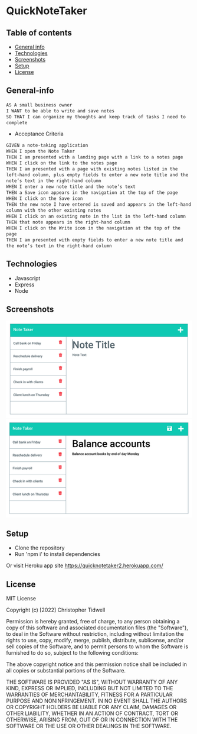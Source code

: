 # QuickNoteTaker

## Table of contents
* [General info](#general-info)
* [Technologies](#technologies)
* [Screenshots](#Screenshots)
* [Setup](#setup)
* [License](#License)

## General-info

```
AS A small business owner
I WANT to be able to write and save notes
SO THAT I can organize my thoughts and keep track of tasks I need to complete
```


* Acceptance Criteria

```
GIVEN a note-taking application
WHEN I open the Note Taker
THEN I am presented with a landing page with a link to a notes page
WHEN I click on the link to the notes page
THEN I am presented with a page with existing notes listed in the left-hand column, plus empty fields to enter a new note title and the note’s text in the right-hand column
WHEN I enter a new note title and the note’s text
THEN a Save icon appears in the navigation at the top of the page
WHEN I click on the Save icon
THEN the new note I have entered is saved and appears in the left-hand column with the other existing notes
WHEN I click on an existing note in the list in the left-hand column
THEN that note appears in the right-hand column
WHEN I click on the Write icon in the navigation at the top of the page
THEN I am presented with empty fields to enter a new note title and the note’s text in the right-hand column
```
## Technologies

* Javascript
* Express
* Node

## Screenshots

![Screenshot](./public/assets/screenshot1.png)
![Screenshot](./public/assets/screenshot2.png)

## Setup

* Clone the repository
* Run 'npm i' to install dependencies

Or visit Heroku app site https://quicknotetaker2.herokuapp.com/

## License

MIT License

Copyright (c) [2022] Christopher Tidwell

Permission is hereby granted, free of charge, to any person obtaining a copy
of this software and associated documentation files (the "Software"), to deal
in the Software without restriction, including without limitation the rights
to use, copy, modify, merge, publish, distribute, sublicense, and/or sell
copies of the Software, and to permit persons to whom the Software is
furnished to do so, subject to the following conditions:

The above copyright notice and this permission notice shall be included in all
copies or substantial portions of the Software.

THE SOFTWARE IS PROVIDED "AS IS", WITHOUT WARRANTY OF ANY KIND, EXPRESS OR
IMPLIED, INCLUDING BUT NOT LIMITED TO THE WARRANTIES OF MERCHANTABILITY,
FITNESS FOR A PARTICULAR PURPOSE AND NONINFRINGEMENT. IN NO EVENT SHALL THE
AUTHORS OR COPYRIGHT HOLDERS BE LIABLE FOR ANY CLAIM, DAMAGES OR OTHER
LIABILITY, WHETHER IN AN ACTION OF CONTRACT, TORT OR OTHERWISE, ARISING FROM,
OUT OF OR IN CONNECTION WITH THE SOFTWARE OR THE USE OR OTHER DEALINGS IN THE
SOFTWARE.